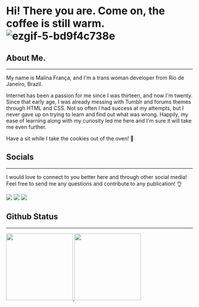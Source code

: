 # Hi! There you are. Come on, the coffee is still warm. ![ezgif-5-bd9f4c738e](https://user-images.githubusercontent.com/104470227/211219475-0f30bb6b-9d29-4300-a43d-a4bdb55177dc.gif)

## About Me.
***
My name is Malina França, and I'm a trans woman developer from Rio de Janeiro, Brazil. 

Internet has been a passion for me since I was thirteen, and now I'm twenty. Since that early age, I was already messing with Tumblr and forums themes through HTML and CSS. Not so often I had success at my attempts, but I never gave up on trying to learn and find out what was wrong. Happily, my ease of learning along with my curiosity led me here and I'm sure it will take me even further.

Have a sit while I take the cookies out of the oven! :cookie:

## Socials 
***
I would love to connect to you better here and through other social media! Feel free to send me any questions and contribute to any publication! :ok_hand:

<div style="margin: 0 auto;">
<a href="https://www.linkedin.com/in/malinafranca/" target="_blank"><img src="https://img.shields.io/badge/-LinkedIn-%230077B5?style=for-the-badge&logo=linkedin&logoColor=white" target="_blank"></a>
 <a href="mailto:malinafrancab@gmail.com" target="_blank"><img src="https://img.shields.io/badge/Gmail-D14836?style=for-the-badge&logo=gmail&logoColor=white" target="_blank"></a>
<a href="https://www.goodreads.com/conjectrix" target="_blank"><img src="https://img.shields.io/badge/Goodreads-F3F1EA?style=for-the-badge&logo=goodreads&logoColor=372213" target="_blank"></a>
</div>
 
## Github Status
 ***
<div>
<a href="https://github.com/malinasz">
<img height="180em" src="https://github-readme-stats.vercel.app/api?hide=contribs&username=malinasz&show_icons=true&theme=swift&include_all_commits=true&count_private=true&"/>
<img height="180em" src="https://github-readme-stats.vercel.app/api/top-langs/?username=malinasz&layout=compact7&theme=swift"/>
</div>
